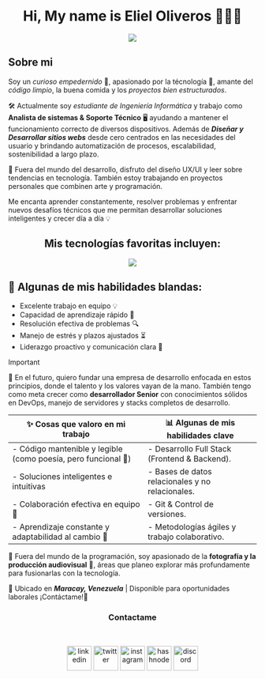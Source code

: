 <h1 align="center"> Hi, My name is Eliel Oliveros 👨🏻‍💻 </h1>

<p align="center">
  <a href="https://github.com/DenverCoder1/readme-typing-svg"><img src="https://readme-typing-svg.herokuapp.com?font=Time+New+Roman&color=%23C8BE25&size=25&center=true&vCenter=true&width=600&height=100&lines=Software+Developer+Self-taught;Computer+Science+Student;Competitive+Programmer;Full-Stack+Front-End"></a>
</p>

## Sobre mi
Soy un _curioso empedernido_ 🤔, apasionado por la técnología 🚀, amante del *código limpio*, la buena comida y los *proyectos bien estructurados*. 

🛠️ Actualmente soy _estudiante de Ingeniería Informática_ y trabajo como **Analista de sistemas & Soporte Técnico** 🖥️ ayudando a mantener el funcionamiento correcto de diversos dispositivos. Además de ***Diseñar y Desarrollar sitios webs*** desde cero centrados en las necesidades del usuario y brindando automatización de procesos, escalabilidad, sostenibilidad a largo plazo.

🎨 Fuera del mundo del desarrollo, disfruto del diseño UX/UI y leer sobre tendencias en tecnología. También estoy trabajando en proyectos personales que combinen arte y programación.

Me encanta aprender constantemente, resolver problemas y enfrentar nuevos desafíos técnicos que me permitan desarrollar soluciones inteligentes y crecer día a día 💡 

<h2 align="center"> Mis tecnologías favoritas incluyen: </h2>

<p align="center">
 <a href="https://skillicons.dev">
  <img src="https://skillicons.dev/icons?i=html,css,javascript,angular,typescript,nodejs,express,php,laravel,py,mysql,sqlite,git,github,vscode" />
 </a>
</p>

## 🧠 Algunas de mis habilidades blandas:
- Excelente trabajo en equipo 💡
- Capacidad de aprendizaje rápido 🚀
- Resolución efectiva de problemas 🔍
- Manejo de estrés y plazos ajustados ⏳
- Liderazgo proactivo y comunicación clara 🤝

> [!IMPORTANT]
> 🎯 En el futuro, quiero fundar una empresa de desarrollo enfocada en estos principios, donde el talento y los valores vayan de la mano. También tengo como meta crecer como **desarrollador Senior** con conocimientos sólidos en DevOps, manejo de servidores y stacks completos de desarrollo.

| ✨ Cosas que valoro en mi trabajo | 📊 Algunas de mis habilidades clave |
| ----------- | ----------- |
| - Código mantenible y legible (como poesía, pero funcional 📜) | - Desarrollo Full Stack (Frontend & Backend). |
| - Soluciones inteligentes e intuitivas | - Bases de datos relacionales y no relacionales. |
| - Colaboración efectiva en equipo 🤝 |- Git & Control de versiones. |
| - Aprendizaje constante y adaptabilidad al cambio 🔁 |- Metodologías ágiles y trabajo colaborativo. |


📸 Fuera del mundo de la programación, soy apasionado de la **fotografía y la producción audiovisual** 🎥, áreas que planeo explorar más profundamente para fusionarlas con la tecnología.

📍 Ubicado en ***Maracay, Venezuela*** | Disponible para oportunidades laborales ¡Contáctame!🚀 

<h3 align="center"> Contactame </h1> </br>
<p align="center">
  <a href="https://www.linkedin.com/in/1010nishant/" target="blank"><img align="center" src="https://user-images.githubusercontent.com/88904952/234979284-68c11d7f-1acc-4f0c-ac78-044e1037d7b0.png" alt="linkedin" height="50" width="50" /></a>
  <a href="https://twitter.com/1010nishant" target="blank"><img align="center" src="https://user-images.githubusercontent.com/88904952/234980676-61bfb021-ecc8-48f7-88e6-34c1b06c4a58.png" alt="twitter" height="50" width="50" /></a> 
  <a href="https://www.instagram.com/nishant.jangir.1010/" target="blank"><img align="center" src="https://user-images.githubusercontent.com/88904952/234981169-2dd1e58f-4b7e-468c-8213-034ba62156c3.png" alt="instagram" height="50" width="50" /></a>
  <a href="https://1010nishant.hashnode.dev/" target="blank"><img align="center" src="https://user-images.githubusercontent.com/88904952/234982196-562aea17-5532-4550-8c08-1c7cb994a541.png" alt="hashnode" height="50" width="50" /></a>
  <a href="https://discordapp.com/users/957722095381540874" target="blank"><img align="center" src="https://user-images.githubusercontent.com/88904952/234982627-019fd336-6248-453c-9b05-97c13fd1d207.png" alt="discord" height="50" width="50" /></a>
</p>



